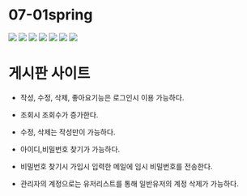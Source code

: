 # 07-01spring

<div>
<img src="https://img.shields.io/badge/-java-green">
<img src="https://img.shields.io/badge/-spring boot-green">
<img src="https://img.shields.io/badge/-tomcat-red">
<img src="https://img.shields.io/badge/-my sql-blue">
<img src="https://img.shields.io/badge/-my batis-critical">
<img src="https://img.shields.io/badge/-jsp-important">
<img src="https://img.shields.io/badge/-meven-important">
</div>

# 게시판 사이트

- 작성, 수정, 삭제, 좋아요기능은 로그인시 이용 가능하다.
- 조회시 조회수가 증가한다.
- 수정, 삭제는 작성만이 가능하다.
- 아이디,비밀번호 찾기가 가능하다.
- 비밀번호 찾기시 가입시 입력한 메일에 임시 비밀번호를 전송한다.

- 관리자의 계정으로는 유저리스트를 통해 일반유저의 계정 삭제가 가능하다.   
